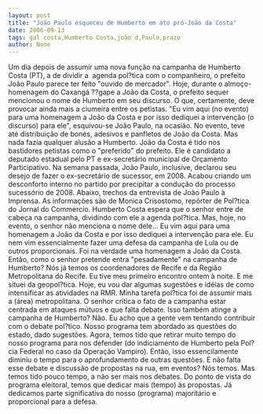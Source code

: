 ```yaml
---
layout: post
title: "João Paulo esqueceu de Humberto em ato pró-João da Costa"
date: 2006-09-13
tags: gal costa,Humberto Costa,joão d,Paulo,prazo
author: None
---
```

Um dia depois de assumir uma nova função na campanha de Humberto Costa (PT), a de dividir a&nbsp; agenda pol?tica com&nbsp;o companheiro, o prefeito João Paulo parece ter feito \"ouvido de mercador\".
Hoje, durante o almoço-homenagem do Caxangá ??gape a João da Costa, o prefeito sequer mencionou o nome de Humberto em seu discurso. O que, certamente, deve provocar ainda mais a ciumeira entre os petistas.
\"Eu vim aqui (no evento) para uma homenagem a João da Costa e por isso dediquei a intervenção (o discurso) para ele\", esquivou-se João Paulo, na ocasião. 
No evento, teve até distribuição de bonés, adesivos e panfletos de João da Costa. Mas nada fazia qualquer alusão a Humberto. 
João da Costa é tido nos bastidores petistas como o \"preferido\" do prefeito. Ele é candidato a deputado estadual pelo PT e ex-secretário municipal de Orçamento Participativo. 
Na semana passada, João Paulo, inclusive, declarou seu desejo de fazer o ex-secretário de sucessor, em 2008. Acabou criando um desconforto interno no partido por precipitar a condução do processo sucessório de 2008. 
Abaixo, trechos da entrevista de João Paulo à Imprensa. As informações são de Monica Crisostomo, repórter de Pol?tica do Jornal do Commercio. 
Humberto Costa espera que o senhor entre de cabeça na campanha, dividindo com ele a agenda pol?tica. Mas, hoje, no evento, o senhor não menciona o nome dele... 
Eu vim aqui para uma homenagem a João da Costa e por isso dediquei a intervenção para ele. Eu nem vim essencialmente fazer uma defesa da campanha de Lula ou de outros proporcionais. Foi na verdade uma homenagem a João da Costa. 
Então, como o senhor pretende entra \"pesadamente\" na campanha de Humberto?
Nós já temos os coordenadores de Recife e da Região Metropolitana do Recife. Eu tive meu primeiro encontro ontem à noite. E me situei da geopol?tica. Hoje, eu vou dar algumas sugestões e idéias de como intensificar as atividades na RMR. Minha tarefa pol?tica foi de assumir mais a (área) metropolitana. 
O senhor critica o fato de a campanha estar centrada em ataques mútuos e que falta debate. Isso também atinge a campanha de Humberto?
Não. Eu acho que a gente vem tentando contribuir com o debate pol?tico. Nosso programa tem abordado as questões do estado, dado sugestões. Agora, temos tido que retirar muito tempo do nosso programa para nos defender (do indiciamento de Humberto pela Pol?cia Federal no caso da Operação Vampiro). Então, isso essencilamente diminiu o tempo para o aprofundamento de outras questões. 
E não falta esse debate e discussão de propostas na rua, em eventos? 
Nós temos. Mas temos tido pouco tempo, a não ser mais nos debates. Do ponto de vista do programa eleitoral, temos que dedicar mais (tempo) às propostas. Já dedicamos parte significativa do nosso (programa) majoritário e proporcional para a defesa.
&nbsp; 